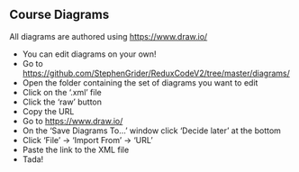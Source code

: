 ## Course Diagrams

All diagrams are authored using https://www.draw.io/


-  You can edit diagrams on your own!
-  Go to https://github.com/StephenGrider/ReduxCodeV2/tree/master/diagrams/
-  Open the folder containing the set of diagrams you want to edit
-  Click on the ‘.xml’ file
-  Click the ‘raw’ button
-  Copy the URL
-  Go to https://www.draw.io/
-  On the ‘Save Diagrams To…’ window click ‘Decide later’ at the bottom
-  Click ‘File’ -> ‘Import From’ -> ‘URL’
-  Paste the link to the XML file
-  Tada!
